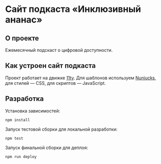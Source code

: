 # Сайт подкаста «Инклюзивный ананас»

## О проекте

Ежемесячный подскаст о цифровой доступности.

## Как устроен сайт подкаста

Проект работает на движке [11ty](https://www.11ty.dev). Для шаблонов используем [Nunjucks](https://mozilla.github.io/nunjucks/), для стилей — CSS, для скриптов — JavaScript.

## Разработка

Установка зависимостей:

```
npm install
```

Запуск тестовой сборки для локальной разработки:

```
npm test
```

Запуск финальной сборки для деплоя:

```
npm run deploy
```

